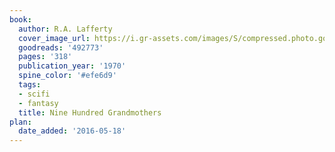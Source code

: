 ```yaml
---
book:
  author: R.A. Lafferty
  cover_image_url: https://i.gr-assets.com/images/S/compressed.photo.goodreads.com/books/1281197263l/492773._SY160_.jpg
  goodreads: '492773'
  pages: '318'
  publication_year: '1970'
  spine_color: '#efe6d9'
  tags:
  - scifi
  - fantasy
  title: Nine Hundred Grandmothers
plan:
  date_added: '2016-05-18'
---
```

